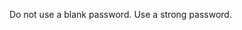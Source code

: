 <Token xmlns:xlink="http://www.w3.org/1999/xlink">Do not use a blank password. Use a strong password.</Token>